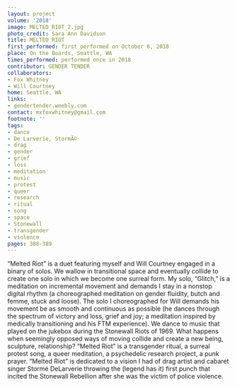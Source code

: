 ```yaml
---
layout: project
volume: '2018'
image: MELTED_RIOT_2.jpg
photo_credit: Sara Ann Davidson
title: MELTED RIOT
first_performed: first performed on October 6, 2018
place: On the Boards, Seattle, WA
times_performed: performed once in 2018
contributor: GENDER TENDER
collaborators:
- Fox Whitney
- Will Courtney
home: Seattle, WA
links:
- gendertender.weebly.com
contact: mxfoxwhitney@gmail.com
footnote: ''
tags:
- dance
- De Larverie, StormÃ©
- drag
- gender
- grief
- loss
- meditation
- music
- protest
- queer
- research
- ritual
- song
- space
- Stonewall
- transgender
- violence
pages: 388-389
---
```




“Melted Riot” is a duet featuring myself and Will Courtney engaged in a binary of solos. We wallow in transitional space and eventually collide to create one solo in which we become one surreal form. My solo, “Glitch,” is a meditation on incremental movement and demands I stay in a nonstop digital rhythm (a choreographed meditation on gender fluidity, butch and femme, stuck and loose). The solo I choreographed for Will demands his movement be as smooth and continuous as possible (he dances through the spectrum of victory and loss, grief and joy; a meditation inspired by medically transitioning and his FTM experience). We dance to music that played on the jukebox during the Stonewall Riots of 1969. What happens when seemingly opposed ways of moving collide and create a new being, sculpture, relationship? “Melted Riot” is a transgender ritual, a surreal protest song, a queer meditation, a psychedelic research project, a punk prayer. “Melted Riot” is dedicated to a vision I had of drag artist and cabaret singer Stormé DeLarverie throwing the (legend has it) first punch that incited the Stonewall Rebellion after she was the victim of police violence.
